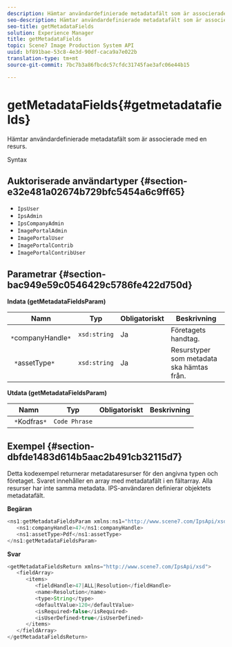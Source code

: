 ```yaml
---
description: Hämtar användardefinierade metadatafält som är associerade med en resurs.
seo-description: Hämtar användardefinierade metadatafält som är associerade med en resurs.
seo-title: getMetadataFields
solution: Experience Manager
title: getMetadataFields
topic: Scene7 Image Production System API
uuid: bf891bae-53c8-4e3d-90df-caca9a7e022b
translation-type: tm+mt
source-git-commit: 7bc7b3a86fbcdc57cfdc31745fae3afc06e44b15

---
```



# getMetadataFields{#getmetadatafields}

Hämtar användardefinierade metadatafält som är associerade med en resurs.

Syntax

## Auktoriserade användartyper {#section-e32e481a02674b729bfc5454a6c9ff65}

* `IpsUser`
* `IpsAdmin`
* `IpsCompanyAdmin`
* `ImagePortalAdmin`
* `ImagePortalUser`
* `ImagePortalContrib`
* `ImagePortalContribUser`

## Parametrar {#section-bac949e59c0546429c5786fe422d750d}

**Indata (getMetadataFieldsParam)**

| Namn | Typ | Obligatoriskt | Beskrivning |
|---|---|---|---|
| ` *`companyHandle`*` | `xsd:string` | Ja | Företagets handtag. |
| ` *`assetType`*` | `xsd:string` | Ja | Resurstyper som metadata ska hämtas från. |

**Utdata (getMetadataFieldsParam)**

| Namn | Typ | Obligatoriskt | Beskrivning |
|---|---|---|---|
| ` *`Kodfras`*` | `Code Phrase` |  |  |

## Exempel {#section-dbfde1483d614b5aac2b491cb32115d7}

Detta kodexempel returnerar metadataresurser för den angivna typen och företaget. Svaret innehåller en array med metadatafält i en fältarray. Alla resurser har inte samma metadata. IPS-användaren definierar objektets metadatafält.

**Begäran**

```java
<ns1:getMetadataFieldsParam xmlns:ns1="http://www.scene7.com/IpsApi/xsd">
   <ns1:companyHandle>47</ns1:companyHandle>
   <ns1:assetType>Pdf</ns1:assetType>
</ns1:getMetadataFieldsParam>
```

**Svar**

```java
<getMetadataFieldsReturn xmlns="http://www.scene7.com/IpsApi/xsd">
   <fieldArray>
      <items>
         <fieldHandle>47|ALL|Resolution</fieldHandle>
         <name>Resolution</name>
         <type>String</type>
         <defaultValue>120</defaultValue>
         <isRequired>false</isRequired>
         <isUserDefined>true</isUserDefined>
      </items>
   </fieldArray>
</getMetadataFieldsReturn>
```

